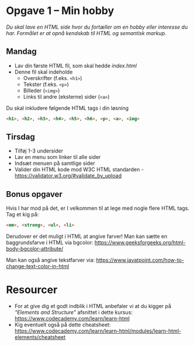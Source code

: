 # Opgave 1 – Min hobby
*Du skal lave en HTML side hvor du fortæller om en hobby eller interesse du har. Formålet er at opnå kendskab til HTML og semantisk markup.*

## Mandag


- Lav din første HTML fil, som skal hedde _*index.html*_
- Denne fil skal indeholde
  - Overskrifter (f.eks. ```<h1>```)
  - Tekster (f.eks. ```<p>```)
  - Billeder (```<img>```)
  - Links til andre (eksterne) sider (```<a>```)

Du skal inkludere følgende HTML tags i din løsning

```html
<h1>, <h2>, <h3>, <h4>, <h5>, <h6>, <p>, <a>, <img>
```

## Tirsdag
- Tilføj 1-3 undersider
- Lav en menu som linker til alle sider
- Indsæt menuen på samtlige sider
- Valider din HTML kode mod W3C HTML standarden - https://validator.w3.org/#validate_by_upload



## Bonus opgaver

Hvis I har mod på det, er I velkommen til at lege med nogle flere HTML tags. Tag et kig på:
```html
<em>, <strong>, <ul>, <li>
```

Derudover er det muligt i HTML at angive farver!
Man kan sætte en baggrundsfarve i HTML via bgcolor: https://www.geeksforgeeks.org/html-body-bgcolor-attribute/

Man kan også angive tekstfarver via: https://www.javatpoint.com/how-to-change-text-color-in-html

# Resourcer
- For at give dig et godt indblik i HTML anbefaler vi at du kigger på _"Elements and Structure"_ afsnittet i dette kursus: https://www.codecademy.com/learn/learn-html
- Kig eventuelt også på dette cheatsheet: https://www.codecademy.com/learn/learn-html/modules/learn-html-elements/cheatsheet
